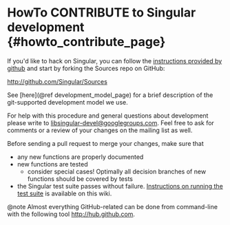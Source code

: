 HowTo CONTRIBUTE to Singular development {#howto_contribute_page}
========================================

If you'd like to hack on Singular, you can follow the [instructions provided by github](http://help.github.com/fork-a-repo/)
and start by forking the Sources repo on GitHub:

<http://github.com/Singular/Sources>

See [here](@ref development_model_page) for a brief description of the git-supported development model we use.

For help with this procedure and general questions about development please write to
[libsingular-devel@googlegroups.com](https://groups.google.com/forum/#!forum/libsingular-devel).
Feel free to ask for comments or a review of your changes on the mailing list as well.

Before sending a pull request to merge your changes, make sure that

 * any new functions are properly documented
 * new functions are tested <br>
    * consider special cases! Optimally all decision branches of new functions should be covered by tests
 * the Singular test suite passes without failure. [Instructions on running the test suite](Running-test) is available on this wiki.

@note Almost everything GitHub-related can be done from command-line with the
following tool <http://hub.github.com>.

